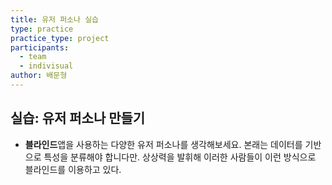```yaml
---
title: 유저 퍼소나 실습
type: practice
practice_type: project
participants:
  - team
  - indivisual
author: 배문형
---
```


## 실습: 유저 퍼소나 만들기

- **블라인드**앱을 사용하는 다양한 유저 퍼소나를 생각해보세요. 본래는 데이터를 기반으로 특성을 분류해야 합니다만. 상상력을 발휘해 이러한 사람들이 이런 방식으로 블라인드를 이용하고 있다. 